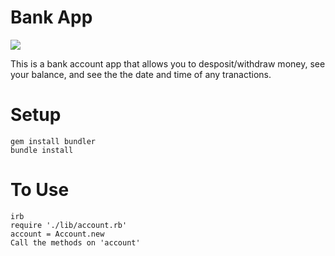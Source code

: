# Bank App

<a href="https://codeclimate.com/github/Ben-893/bank_app/maintainability"><img src="https://api.codeclimate.com/v1/badges/ef9f078d1ad2889df2a4/maintainability" /></a>

This is a bank account app that allows you to desposit/withdraw money, see your balance, and see the the date and time of any tranactions.

# Setup

```
gem install bundler
bundle install
```

# To Use

```
irb
require './lib/account.rb'
account = Account.new
Call the methods on 'account'
```
